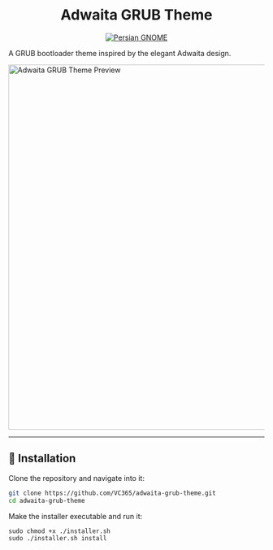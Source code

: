[persian-gnome-badge]: https://gnome-fa.github.io/assets/badges/persian-gnome.svg
[persian-gnome-url]: https://gnome_fa.t.me/

<div align="center">

# Adwaita GRUB Theme

[![Persian GNOME][persian-gnome-badge]][persian-gnome-url]

</div>

A GRUB bootloader theme inspired by the elegant Adwaita design.

<img width="1280" height="719" alt="Adwaita GRUB Theme Preview" src="https://github.com/user-attachments/assets/04b27d88-2724-4b74-ac0a-f2a23773d9e5" />

---

## 🚀 Installation

Clone the repository and navigate into it:

```bash
git clone https://github.com/VC365/adwaita-grub-theme.git
cd adwaita-grub-theme
```
Make the installer executable and run it:
```
sudo chmod +x ./installer.sh
sudo ./installer.sh install
```
